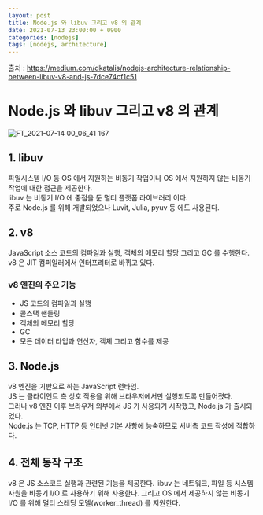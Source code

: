 ```yaml
---
layout: post
title: Node.js 와 libuv 그리고 v8 의 관계
date: 2021-07-13 23:00:00 + 0900
categories: [nodejs]
tags: [nodejs, architecture]
---
```


출처 : https://medium.com/dkatalis/nodejs-architecture-relationship-between-libuv-v8-and-js-7dce74cf1c51

# Node.js 와 libuv 그리고 v8 의 관계
![FT_2021-07-14 00_06_41 167](https://user-images.githubusercontent.com/13375810/125476722-f8edc5a9-132a-408a-b578-01bb59236160.png)

## 1. libuv
파일시스템 I/O 등 OS 에서 지원하는 비동기 작업이나 OS 에서 지원하지 않는 비동기 작업에 대한 접근을 제공한다.   
libuv 는 비동기 I/O 에 중점을 둔 멀티 플랫폼 라이브러리 이다.   
주로 Node.js 를 위해 개발되었으나 Luvit, Julia, pyuv 등 에도 사용된다.

## 2. v8
JavaScript 소스 코드의 컴파일과 실행, 객체의 메모리 할당 그리고 GC 를 수행한다.   
v8 은 JIT 컴퍼일러에서 인터프리터로 바뀌고 있다.
### v8 엔진의 주요 기능
- JS 코드의 컴파일과 실행
- 콜스택 핸들링
- 객체의 메모리 할당
- GC
- 모든 데이터 타입과 연산자, 객체 그리고 함수를 제공

## 3. Node.js
v8 엔진을 기반으로 하는 JavaScript 런타임.   
JS 는 클라이언트 측 상호 작용을 위해 브라우저에서만 실행되도록 만들어졌다.   
그러나 v8 엔진 이후 브라우저 외부에서 JS 가 사용되기 시작했고, Node.js 가 출시되었다.   
Node.js 는 TCP, HTTP 등 인터넷 기본 사항에 능숙하므로 서버측 코드 작성에 적합하다.   

## 4. 전체 동작 구조
v8 은 JS 소스코드 실행과 관련된 기능을 제공한다. libuv 는 네트워크, 파일 등 시스템 자원을 비동기 I/O 로 사용하기 위해 사용한다. 그리고 OS 에서 제공하지 않는 비동기 I/O 를 위해 멀티 스레딩 모델(worker_thread) 를 지원한다.   
